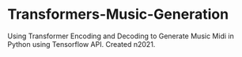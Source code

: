 # Transformers-Music-Generation
Using Transformer Encoding and Decoding to Generate Music Midi in Python using Tensorflow API. Created n2021.
